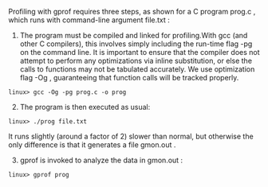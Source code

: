  Profiling with gprof requires three steps, as shown for a C program   prog.c  , which runs with command-line argument   file.txt  : 

1. The program must be compiled and linked for profiling.With gcc (and other C compilers), this involves simply including the run-time flag   -pg   on the command line. It is important to ensure that the compiler does not attempt to perform any optimizations via inline substitution, or else the calls to functions may not be tabulated accurately. We use optimization flag   -Og  , guaranteeing that function calls will be tracked properly. 

 ```
 linux> gcc -Og -pg prog.c -o prog 
 ```

 2. The program is then executed as usual: 

 ```
 linux> ./prog file.txt 
 ```

 It runs slightly (around a factor of 2) slower than normal, but otherwise the only difference is that it generates a file   gmon.out  . 

 3. gprof is invoked to analyze the data in   gmon.out  : 

 ```
 linux> gprof prog 
 ```
